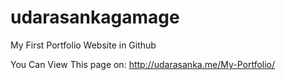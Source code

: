 # udarasankagamage
My First Portfolio Website in Github

You Can View This page on: http://udarasanka.me/My-Portfolio/

